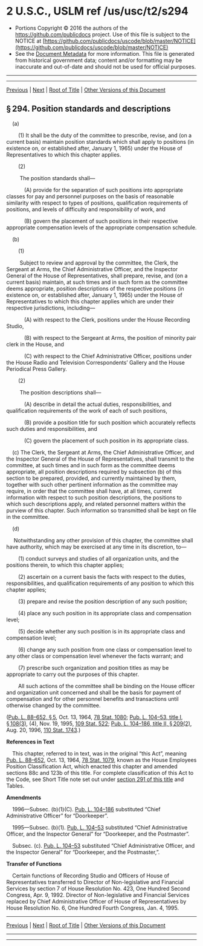 ---
---

# 2 U.S.C., USLM ref /us/usc/t2/s294

* Portions Copyright © 2016 the authors of the https://github.com/publicdocs project.
  Use of this file is subject to the NOTICE at [https://github.com/publicdocs/uscode/blob/master/NOTICE](https://github.com/publicdocs/uscode/blob/master/NOTICE)
* See the [Document Metadata](././../../../..//README.md) for more information.
  This file is generated from historical government data; content and/or formatting may be inaccurate and out-of-date and should not be used for official purposes.

----------
----------

[Previous](./../../../..//us/usc/t2/ch10/m__us_usc_t2_s293.md) | [Next](./../../../..//us/usc/t2/ch10/m__us_usc_t2_s295.md) | [Root of Title](./../../../../) | [Other Versions of this Document](https://publicdocs.github.io/go/links?ns=uslm&ref=%2Fus%2Fusc%2Ft2%2Fs294)

## § 294. Position standards and descriptions

    (a)

        (1) It shall be the duty of the committee to prescribe, revise, and (on a current basis) maintain position standards which shall apply to positions (in existence on, or established after, January 1, 1965) under the House of Representatives to which this chapter applies.

        (2)

         The position standards shall—

            (A) provide for the separation of such positions into appropriate classes for pay and personnel purposes on the basis of reasonable similarity with respect to types of positions, qualification requirements of positions, and levels of difficulty and responsibility of work, and

            (B) govern the placement of such positions in their respective appropriate compensation levels of the appropriate compensation schedule.

    (b)

        (1)

         Subject to review and approval by the committee, the Clerk, the Sergeant at Arms, the Chief Administrative Officer, and the Inspector General of the House of Representatives, shall prepare, revise, and (on a current basis) maintain, at such times and in such form as the committee deems appropriate, position descriptions of the respective positions (in existence on, or established after, January 1, 1965) under the House of Representatives to which this chapter applies which are under their respective jurisdictions, including—

            (A) with respect to the Clerk, positions under the House Recording Studio,

            (B) with respect to the Sergeant at Arms, the position of minority pair clerk in the House, and

            (C) with respect to the Chief Administrative Officer, positions under the House Radio and Television Correspondents’ Gallery and the House Periodical Press Gallery.

        (2)

         The position descriptions shall—

            (A) describe in detail the actual duties, responsibilities, and qualification requirements of the work of each of such positions,

            (B) provide a position title for such position which accurately reflects such duties and responsibilities, and

            (C) govern the placement of such position in its appropriate class.

    (c) The Clerk, the Sergeant at Arms, the Chief Administrative Officer, and the Inspector General of the House of Representatives, shall transmit to the committee, at such times and in such form as the committee deems appropriate, all position descriptions required by subsection (b) of this section to be prepared, provided, and currently maintained by them, together with such other pertinent information as the committee may require, in order that the committee shall have, at all times, current information with respect to such position descriptions, the positions to which such descriptions apply, and related personnel matters within the purview of this chapter. Such information so transmitted shall be kept on file in the committee.

    (d)

     Notwithstanding any other provision of this chapter, the committee shall have authority, which may be exercised at any time in its discretion, to—

        (1) conduct surveys and studies of all organization units, and the positions therein, to which this chapter applies;

        (2) ascertain on a current basis the facts with respect to the duties, responsibilities, and qualification requirements of any position to which this chapter applies;

        (3) prepare and revise the position description of any such position;

        (4) place any such position in its appropriate class and compensation level;

        (5) decide whether any such position is in its appropriate class and compensation level;

        (6) change any such position from one class or compensation level to any other class or compensation level whenever the facts warrant; and

        (7) prescribe such organization and position titles as may be appropriate to carry out the purposes of this chapter.

        All such actions of the committee shall be binding on the House officer and organization unit concerned and shall be the basis for payment of compensation and for other personnel benefits and transactions until otherwise changed by the committee.

([Pub. L. 88–652, § 5][/us/pl/88/652/s5], Oct. 13, 1964, [78 Stat. 1080][/us/stat/78/1080]; [Pub. L. 104–53, title I, § 108(3)][/us/pl/104/53/s108/3], (4), Nov. 19, 1995, [109 Stat. 522][/us/stat/109/522]; [Pub. L. 104–186, title II, § 209(2)][/us/pl/104/186/s209/2], Aug. 20, 1996, [110 Stat. 1743][/us/stat/110/1743].)

 __References in Text__ 

    This chapter, referred to in text, was in the original “this Act”, meaning [Pub. L. 88–652][/us/pl/88/652], Oct. 13, 1964, [78 Stat. 1079][/us/stat/78/1079], known as the House Employees Position Classification Act, which enacted this chapter and amended sections 88c and 123b of this title. For complete classification of this Act to the Code, see Short Title note set out under [section 291 of this title][/us/usc/t2/s291] and Tables.

 __Amendments__ 

    1996—Subsec. (b)(1)(C). [Pub. L. 104–186][/us/pl/104/186] substituted “Chief Administrative Officer” for “Doorkeeper”.

    1995—Subsec. (b)(1). [Pub. L. 104–53][/us/pl/104/53] substituted “Chief Administrative Officer, and the Inspector General” for “Doorkeeper, and the Postmaster”.

    Subsec. (c). [Pub. L. 104–53][/us/pl/104/53] substituted “Chief Administrative Officer, and the Inspector General” for “Doorkeeper, and the Postmaster,”.

 __Transfer of Functions__ 

    Certain functions of Recording Studio and Officers of House of Representatives transferred to Director of Non-legislative and Financial Services by section 7 of House Resolution No. 423, One Hundred Second Congress, Apr. 9, 1992. Director of Non-legislative and Financial Services replaced by Chief Administrative Officer of House of Representatives by House Resolution No. 6, One Hundred Fourth Congress, Jan. 4, 1995.

----------

[Previous](./../../../..//us/usc/t2/ch10/m__us_usc_t2_s293.md) | [Next](./../../../..//us/usc/t2/ch10/m__us_usc_t2_s295.md) | [Root of Title](./../../../../) | [Other Versions of this Document](https://publicdocs.github.io/go/links?ns=uslm&ref=%2Fus%2Fusc%2Ft2%2Fs294)

----------
----------

[/us/pl/88/652/s5]: https://publicdocs.github.io/go/links?ns=uslm&ref=%2Fus%2Fpl%2F88%2F652%2Fs5
[/us/stat/78/1080]: https://publicdocs.github.io/go/links?ns=uslm&ref=%2Fus%2Fstat%2F78%2F1080
[/us/pl/104/53/s108/3]: https://publicdocs.github.io/go/links?ns=uslm&ref=%2Fus%2Fpl%2F104%2F53%2Fs108%2F3
[/us/stat/109/522]: https://publicdocs.github.io/go/links?ns=uslm&ref=%2Fus%2Fstat%2F109%2F522
[/us/pl/104/186/s209/2]: https://publicdocs.github.io/go/links?ns=uslm&ref=%2Fus%2Fpl%2F104%2F186%2Fs209%2F2
[/us/stat/110/1743]: https://publicdocs.github.io/go/links?ns=uslm&ref=%2Fus%2Fstat%2F110%2F1743
[/us/pl/88/652]: https://publicdocs.github.io/go/links?ns=uslm&ref=%2Fus%2Fpl%2F88%2F652
[/us/stat/78/1079]: https://publicdocs.github.io/go/links?ns=uslm&ref=%2Fus%2Fstat%2F78%2F1079
[/us/usc/t2/s291]: https://publicdocs.github.io/go/links?ns=uslm&ref=%2Fus%2Fusc%2Ft2%2Fs291
[/us/pl/104/186]: https://publicdocs.github.io/go/links?ns=uslm&ref=%2Fus%2Fpl%2F104%2F186
[/us/pl/104/53]: https://publicdocs.github.io/go/links?ns=uslm&ref=%2Fus%2Fpl%2F104%2F53
[/us/pl/104/53]: https://publicdocs.github.io/go/links?ns=uslm&ref=%2Fus%2Fpl%2F104%2F53


